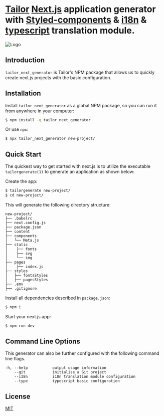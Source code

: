 # [Tailor](https://tailor-hub.com/) [Next.js](https://nextjs.org/) application generator with [Styled-components](https://www.styled-components.com/) & [i18n](https://github.com/isaachinman/next-i18next) & [typescript](https://www.typescriptlang.org/) translation module.

![Logo](https://res.cloudinary.com/practicaldev/image/fetch/s--uvGXwDgY--/c_imagga_scale,f_auto,fl_progressive,h_500,q_auto,w_1000/https://thepracticaldev.s3.amazonaws.com/i/bc0h3lav5bvg04pn5mxv.png)

## Introduction

`tailor_next_generator` is Tailor's NPM package that allows us to quickly create next.js projects with the basic configuration. 


## Installation

Install `tailor_next_generator` as a global NPM package, so you can run it from anywhere in your computer:

```sh
$ npm install -g tailor_next_generator
```

Or use `npx`:
```sh
$ npx tailor_next_generator new-project/
```

## Quick Start

The quickest way to get started with next.js is to utilize the executable `tailorgenerate(1)` to generate an application as shown below:

Create the app:

```bash
$ tailorgenerate new-project/
$ cd new-project/
```

This will generate the following directory structure:

```
new-project/
├── .babelrc
├── next.config.js
├── package.json
├── content
├── components
│   └── Meta.js
├── static
│    ├── fonts
│    ├── svg
│    └── img
├── pages
│    ├── index.js
├── styles
│   ├── fontsStyles
│   ├── pagesStyles
├── .env
├── .gitignore

```

Install all dependencies described in `package.json`:

```bash
$ npm i
```

Start your next.js app:

```bash
$ npm run dev
```

## Command Line Options

This generator can also be further configured with the following command line flags.

    -h, --help           output usage information
        --git            initialise a Git project
        --i18n           i18n translation module configuration
        --type           typescript basic configuration 

## License

[MIT](LICENSE)
